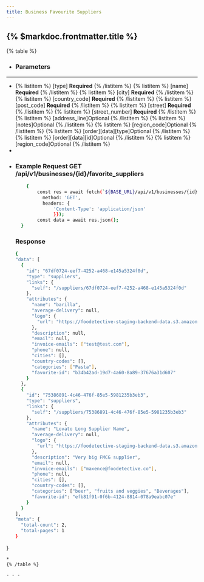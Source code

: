 ```yaml
---
title: Business Favourite Suppliers
---
```


## {% $markdoc.frontmatter.title %}

{% table %}
* ### **Parameters**
---
* 
   {% listitem %}
    [type] **Required**
   {% /listitem %}
   {% listitem %}
    [name] **Required**
   {% /listitem %}
   {% listitem %}
    [city] **Required**
   {% /listitem %}
   {% listitem %}
    [country_code] **Required**
   {% /listitem %}
   {% listitem %}
    [post_code] **Required**
   {% /listitem %}
   {% listitem %}
    [street] **Required**
   {% /listitem %}
   {% listitem %}
    [street_number] **Required**
   {% /listitem %}
   {% listitem %}
    [address_line]Optional
   {% /listitem %}
   {% listitem %}
    [notes]Optional 
   {% /listitem %}
   {% listitem %}
    [region_code]Optional
   {% /listitem %}
   {% listitem %}
     [order][data][type]Optional
   {% /listitem %}
   {% listitem %}
    [order][data][id]Optional
   {% /listitem %}
   {% listitem %}
    [region_code]Optional
   {% /listitem %}
*
*
  ### Example Request GET /api/v1/businesses/{id}/favorite_suppliers
  ```bash
      {
          const res = await fetch(`${BASE_URL}/api/v1/businesses/{id}/favorite_suppliers`, {
            method: 'GET',
            headers: {
                'Content-Type': 'application/json'
                }});
          const data = await res.json();
    }
  ```
  ### Response
  ```bash
  {
  "data": [
    {
      "id": "67df0724-eef7-4252-a468-e145a5324f0d",
      "type": "suppliers",
      "links": {
        "self": "/suppliers/67df0724-eef7-4252-a468-e145a5324f0d"
      },
      "attributes": {
        "name": "barilla",
        "average-delivery": null,
        "logo": {
          "url": "https://foodetective-staging-backend-data.s3.amazonaws.com/uploads/supplier/logo/67df0724-eef7-4252-a468-e145a5324f0d/2d88b1f0-a19b-4190-8b39-bac843e363b3.png"
        },
        "description": null,
        "email": null,
        "invoice-emails": ["test@test.com"],
        "phone": null,
        "cities": [],
        "country-codes": [],
        "categories": ["Pasta"],
        "favorite-id": "b34b42ad-19d7-4a60-8a89-37676a31d607"
      }
    },
    {
      "id": "75386891-4c46-476f-85e5-5981235b3eb3",
      "type": "suppliers",
      "links": {
        "self": "/suppliers/75386891-4c46-476f-85e5-5981235b3eb3"
      },
      "attributes": {
        "name": "Lovato Long Supplier Name",
        "average-delivery": null,
        "logo": {
          "url": "https://foodetective-staging-backend-data.s3.amazonaws.com/uploads/supplier/logo/75386891-4c46-476f-85e5-5981235b3eb3/54e61465-f620-480a-99f4-3a23c58096b9.png"
        },
        "description": "Very big FMCG supplier",
        "email": null,
        "invoice-emails": ["maxence@foodetective.co"],
        "phone": null,
        "cities": [],
        "country-codes": [],
        "categories": ["beer", "fruits and veggies", "Beverages"],
        "favorite-id": "efb81f91-0f6b-4124-8814-078a9eabc07e"
      }
    }
  ],
  "meta": {
    "total-count": 2,
    "total-pages": 1
  }
}
  ```
*
{% /table %}

- - -